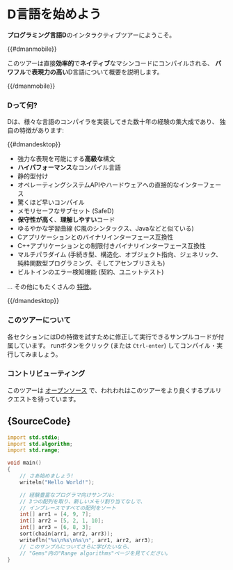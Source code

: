 # D言語を始めよう

**プログラミング言語D**のインタラクティブツアーにようこそ。

{{#dmanmobile}}

このツアーは直接**効率的**で**ネイティブ**なマシンコードにコンパイルされる、
**パワフル**で**表現力の高い**D言語について概要を説明します。

{{/dmanmobile}}

### Dって何?

Dは、様々な言語のコンパイラを実装してきた数十年の経験の集大成であり、
独自の特徴があります:

{{#dmandesktop}}

- 強力な表現を可能にする**高級な**構文
- **ハイパフォーマンス**なコンパイル言語
- 静的型付け
- オペレーティングシステムAPIやハードウェアへの直接的なインターフェース
- 驚くほど早いコンパイル
- メモリセーフなサブセット (SafeD)
- **保守性が高く**、**理解しやすい**コード
- ゆるやかな学習曲線 (C風のシンタックス、Javaなどと似ている)
- Cアプリケーションとのバイナリインターフェース互換性
- C++アプリケーションとの制限付きバイナリインターフェース互換性
- マルチパラダイム (手続き型、構造化、オブジェクト指向、ジェネリック、純粋関数型プログラミング、そしてアセンブリさえも)
- ビルトインのエラー検知機能 (契約、ユニットテスト)

... その他にもたくさんの [特徴](http://dlang.org/overview.html)。

{{/dmandesktop}}

### このツアーについて

各セクションにはDの特徴を試すために修正して実行できるサンプルコードが付属しています。
runボタンをクリック (または `Ctrl-enter`) してコンパイル・実行してみましょう。

### コントリビューティング

このツアーは [オープンソース](https://github.com/dlang-tour)
で、われわれはこのツアーをより良くするプルリクエストを待っています。

## {SourceCode}

```d
import std.stdio;
import std.algorithm;
import std.range;

void main()
{
    // さあ始めましょう!
    writeln("Hello World!");

    // 経験豊富なプログラマ向けサンプル:
    // 3つの配列を取り、新しいメモリ割り当てなしで、
    // インプレースですべての配列をソート
    int[] arr1 = [4, 9, 7];
    int[] arr2 = [5, 2, 1, 10];
    int[] arr3 = [6, 8, 3];
    sort(chain(arr1, arr2, arr3));
    writefln("%s\n%s\n%s\n", arr1, arr2, arr3);
    // このサンプルについてさらに学びたいなら、
    // "Gems"内の"Range algorithms"ページを見てください。
}
```